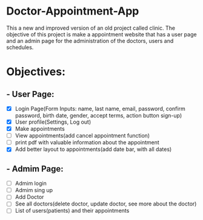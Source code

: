 # Doctor-Appointment-App
This a new and improved version of an old project called clinic. The objective of this project is make a appointment website that has a user page and an admin page for the administration of the doctors, users and schedules.

# Objectives:
## - User Page: 
- [x] Login Page(Form Inputs: name, last name, email, password, confirm password, birth date, gender, accept terms, action button sign-up)
- [x] User profile(Settings, Log out)
- [x] Make appointments 
- [ ] View appointments(add cancel appointment function)
- [ ] print pdf with valuable information about the appointment
- [x] Add better layout to appointments(add date bar, with all dates)

## - Admim Page:
- [ ] Admim login
- [ ] Admim sing up
- [ ] Add Doctor
- [ ] See all doctors(delete doctor, update doctor, see more about the doctor)
- [ ] List of users(patients) and their appointments
